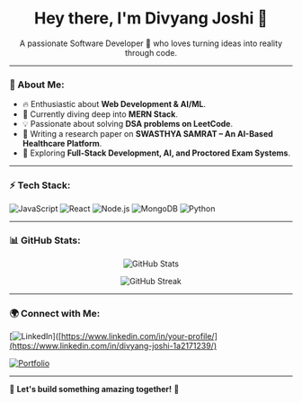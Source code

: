 <h1 align="center">Hey there, I'm Divyang Joshi 👋</h1>

<p align="center">
  A passionate Software Developer 🚀 who loves turning ideas into reality through code.
</p>

---

### 🧐 About Me:
- 🔥 Enthusiastic about **Web Development & AI/ML**.
- 🚀 Currently diving deep into **MERN Stack**.
- 💡 Passionate about solving **DSA problems on LeetCode**.
- 📜 Writing a research paper on **SWASTHYA SAMRAT – An AI-Based Healthcare Platform**.
- 🎯 Exploring **Full-Stack Development, AI, and Proctored Exam Systems**.

---

### ⚡ Tech Stack:
![JavaScript](https://img.shields.io/badge/JavaScript-F7DF1E?style=for-the-badge&logo=javascript&logoColor=black)
![React](https://img.shields.io/badge/React-61DAFB?style=for-the-badge&logo=react&logoColor=black)
![Node.js](https://img.shields.io/badge/Node.js-339933?style=for-the-badge&logo=nodedotjs&logoColor=white)
![MongoDB](https://img.shields.io/badge/MongoDB-4EA94B?style=for-the-badge&logo=mongodb&logoColor=white)
![Python](https://img.shields.io/badge/Python-3776AB?style=for-the-badge&logo=python&logoColor=white)

---

### 📊 GitHub Stats:
<p align="center">
  <img src="https://github-readme-stats.vercel.app/api?username=DivyangJoshi1&show_icons=true&theme=radical" alt="GitHub Stats" />
</p>

<p align="center">
  <img src="https://github-readme-streak-stats.herokuapp.com/?user=DivyangJoshi1&theme=radical" alt="GitHub Streak" />
</p>

---

### 🌍 Connect with Me:
[![LinkedIn](https://img.shields.io/badge/LinkedIn-0A66C2?style=for-the-badge&logo=linkedin&logoColor=white)]([https://www.linkedin.com/in/your-profile/](https://www.linkedin.com/in/divyang-joshi-1a2171239/)

[![Portfolio](https://img.shields.io/badge/Portfolio-FF5722?style=for-the-badge&logo=firefox&logoColor=white)]([https://your-portfolio.com](https://portfoliodj.netlify.app/))

---

🎯 **Let's build something amazing together!** 🚀

